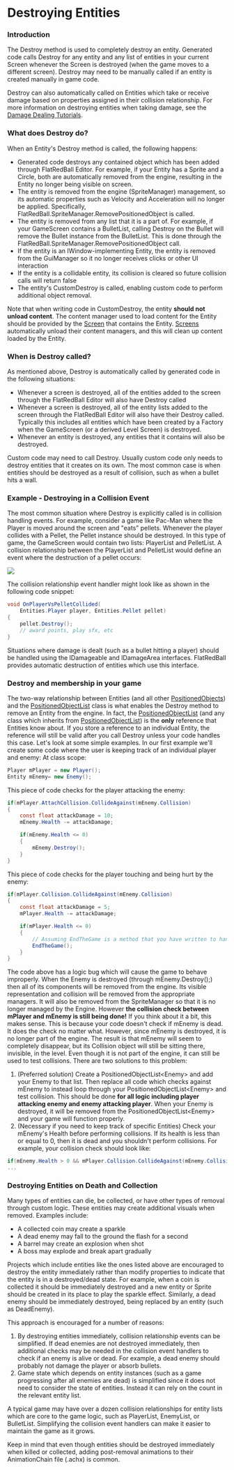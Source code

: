 # Destroying Entities

### Introduction

The Destroy method is used to completely destroy an entity. Generated code calls Destroy for any entity and any list of entities in your current Screen whenever the Screen is destroyed (when the game moves to a different screen). Destroy may need to be manually called if an entity is created manually in game code.

Destroy can also automatically called on Entities which take or receive damage based on properties assigned in their collision relationship. For more information on destroying entities when taking damage, see the [Damage Dealing Tutorials](../../tutorials/damage-dealing/).

### What does Destroy do?

When an Entity's Destroy method is called, the following happens:

* Generated code destroys any contained object which has been added through FlatRedBall Editor. For example, if your Entity has a Sprite and a Circle, both are automatically removed from the engine, resulting in the Entity no longer being visible on screen.
* The entity is removed from the engine (SpriteManager) management, so its automatic properties such as Velocity and Acceleration will no longer be applied. Specifically, FlatRedBall.SpriteManager.RemovePositionedObject is called.
* The entity is removed from any list that it is a part of. For example, if your GameScreen contains a BulletList, calling Destroy on the Bullet will remove the Bullet instance from the BulletList. This is done through the FlatRedBall.SpriteManager.RemovePositionedObject call.
* If the entity is an IWindow-implementing Entity, the entity is removed from the GuiManager so it no longer receives clicks or other UI interaction
* If the entity is a collidable entity, its collision is cleared so future collision calls will return false
* The entity's CustomDestroy is called, enabling custom code to perform additional object removal.

Note that when writing code in CustomDestroy, the entity **should not unload content**. The content manager used to load content for the Entity should be provided by the [Screen](../../frb/docs/index.php) that contains the Entity. [Screens](../../frb/docs/index.php) automatically unload their content managers, and this will clean up content loaded by the Entity.

### When is Destroy called?

As mentioned above, Destroy is automatically called by generated code in the following situations:

* Whenever a screen is destroyed, all of the entities added to the screen through the FlatRedBall Editor will also have Destroy called
* Whenever a screen is destroyed, all of the entity lists added to the screen through the FlatRedBall Editor will also have their Destroy called. Typically this includes all entities which have been created by a Factory when the GameScreen (or a derived Level Screen) is destroyed.
* Whenever an entity is destroyed, any entities that it contains will also be destroyed.

Custom code may need to call Destroy. Usually custom code only needs to destroy entities that it creates on its own. The most common case is when entities should be destroyed as a result of collision, such as when a bullet hits a wall.

### Example - Destroying in a Collision Event

The most common situation where Destroy is explicitly called is in collision handling events. For example, consider a game like Pac-Man where the Player is moved around the screen and "eats" pellets. Whenever the player collides with a Pellet, the Pellet instance should be destroyed. In this type of game, the GameScreen would contain two lists: PlayerList and PelletList. A collision relationship between the PlayerList and PelletList would define an event where the destruction of a pellet occurs:

![](<../../.gitbook/assets/11\_13 12 35.png>)

The collision relationship event handler might look like as shown in the following code snippet:

```csharp
void OnPlayerVsPelletCollided(
    Entities.Player player, Entities.Pellet pellet)
{
    pellet.Destroy();
    // award points, play sfx, etc
}
```

Situations where damage is dealt (such as a bullet hitting a player) should be handled using the IDamageable and IDamageArea interfaces. FlatRedBall provides automatic destruction of entities which use this interface.

### Destroy and membership in your game

The two-way relationship between Entities (and all other [PositionedObjects](../../frb/docs/index.php)) and the [PositionedObjectList](../../frb/docs/index.php) class is what enables the Destroy method to remove an Entity from the engine. In fact, the [PositionedObjectList](../../frb/docs/index.php) (and any class which inherits from [PositionedObjectList](../../frb/docs/index.php)) is the **only** reference that Entities know about. If you store a reference to an individual Entity, the reference will still be valid after you call Destroy unless your code handles this case. Let's look at some simple examples. In our first example we'll create some code where the user is keeping track of an individual player and enemy: At class scope:

```csharp
Player mPlayer = new Player();
Entity mEnemy= new Enemy();
```

This piece of code checks for the player attacking the enemy:

```csharp
if(mPlayer.AttachCollision.CollideAgainst(mEnemy.Collision)
{
    const float attackDamage = 10;
    mEnemy.Health -= attackDamage;

    if(mEnemy.Health <= 0)
    {
        mEnemy.Destroy();
    }
}
```

This piece of code checks for the player touching and being hurt by the enemy:

```csharp
if(mPlayer.Collision.CollideAgainst(mEnemy.Collision)
{
    const float attackDamage = 5;
    mPlayer.Health -= attackDamage;

    if(mPlayer.Health <= 0)
    {
        // Assuming EndTheGame is a method that you have written to handle the end of the game:
        EndTheGame();
    }
}
```

The code above has a logic bug which will cause the game to behave improperly. When the Enemy is destroyed (through mEnemy.Destroy();) then all of its components will be removed from the engine. Its visible representation and collision will be removed from the appropriate managers. It will also be removed from the SpriteManager so that it is no longer managed by the Engine. However **the collision check between mPlayer and mEnemy is still being done!** If you think about it a bit, this makes sense. This is because your code doesn't check if mEnemy is dead. It does the check no matter what. However, since mEnemy is destroyed, it is no longer part of the engine. The result is that mEnemy will seem to completely disappear, but its Collision object will still be sitting there, invisible, in the level. Even though it is not part of the engine, it can still be used to test collisions. There are two solutions to this problem:

1. (Preferred solution) Create a PositionedObjectList\<Enemy> and add your Enemy to that list. Then replace all code which checks against mEnemy to instead loop through your PositionedObjectList\<Enemy> and test collision. This should be done **for all logic including player attacking enemy and enemy attacking player**. When your Enemy is destroyed, it will be removed from the PositionedObjectList\<Enemy> and your game will function properly.
2. (Necessary if you need to keep track of specific Entities) Check your mEnemy's Health before performing collisions. If its health is less than or equal to 0, then it is dead and you shouldn't perform collisions. For example, your collision check should look like:

```csharp
if(mEnemy.Health > 0 && mPlayer.Collision.CollideAgainst(mEnemy.Collision)
...
```

### Destroying Entities on Death and Collection

Many types of entities can die, be collected, or have other types of removal through custom logic. These entities may create additional visuals when removed. Examples include:

* A collected coin may create a sparkle
* A dead enemy may fall to the ground the flash for a second
* A barrel may create an explosion when shot
* A boss may explode and break apart gradually

Projects which include entities like the ones listed above are encouraged to destroy the entity immediately rather than modify properties to indicate that the entity is in a destroyed/dead state. For example, when a coin is collected it should be immediately destroyed and a new entity or Sprite should be created in its place to play the sparkle effect. Similarly, a dead enemy should be immediately destroyed, being replaced by an entity (such as DeadEnemy).

This approach is encouraged for a number of reasons:

1. By destroying entities immediately, collision relationship events can be simplified. If dead enemies are not destroyed immediately, then additional checks may be needed in the collision event handlers to check if an enemy is alive or dead. For example, a dead enemy should probably not damage the player or absorb bullets.
2. Game state which depends on entity instances (such as a game progressing after all enemies are dead) is simplified since it does not need to consider the state of entities. Instead it can rely on the count in the relevant entity list.

A typical game may have over a dozen collision relationships for entity lists which are core to the game logic, such as PlayerList, EnemyList, or BulletList. Simplifying the collision event handlers can make it easier to maintain the game as it grows.

Keep in mind that even though entities should be destroyed immediately when killed or collected, adding post-removal animations to their AnimationChain file (.achx) is common.

